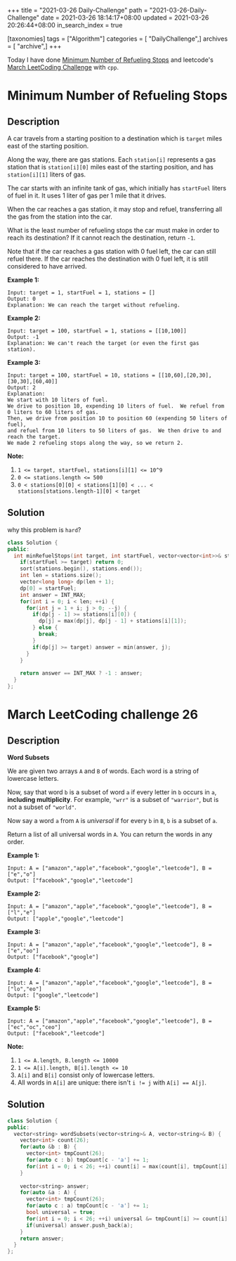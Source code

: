 +++
title = "2021-03-26 Daily-Challenge"
path = "2021-03-26-Daily-Challenge"
date = 2021-03-26 18:14:17+08:00
updated = 2021-03-26 20:26:44+08:00
in_search_index = true

[taxonomies]
tags = ["Algorithm"]
categories = [ "DailyChallenge",]
archives = [ "archive",]
+++

Today I have done [Minimum Number of Refueling Stops](https://leetcode.com/problems/minimum-number-of-refueling-stops/) and leetcode's [March LeetCoding Challenge](https://leetcode.com/explore/challenge/card/march-leetcoding-challenge-2021/591/week-4-march-22nd-march-28th/3685/) with `cpp`.

<!-- more -->

# Minimum Number of Refueling Stops

## Description

A car travels from a starting position to a destination which is `target` miles east of the starting position.

Along the way, there are gas stations. Each `station[i]` represents a gas station that is `station[i][0]` miles east of the starting position, and has `station[i][1]` liters of gas.

The car starts with an infinite tank of gas, which initially has `startFuel` liters of fuel in it. It uses 1 liter of gas per 1 mile that it drives.

When the car reaches a gas station, it may stop and refuel, transferring all the gas from the station into the car.

What is the least number of refueling stops the car must make in order to reach its destination? If it cannot reach the destination, return `-1`.

Note that if the car reaches a gas station with 0 fuel left, the car can still refuel there. If the car reaches the destination with 0 fuel left, it is still considered to have arrived.

 

**Example 1:**

```
Input: target = 1, startFuel = 1, stations = []
Output: 0
Explanation: We can reach the target without refueling.
```

**Example 2:**

```
Input: target = 100, startFuel = 1, stations = [[10,100]]
Output: -1
Explanation: We can't reach the target (or even the first gas station).
```

**Example 3:**

```
Input: target = 100, startFuel = 10, stations = [[10,60],[20,30],[30,30],[60,40]]
Output: 2
Explanation: 
We start with 10 liters of fuel.
We drive to position 10, expending 10 liters of fuel.  We refuel from 0 liters to 60 liters of gas.
Then, we drive from position 10 to position 60 (expending 50 liters of fuel),
and refuel from 10 liters to 50 liters of gas.  We then drive to and reach the target.
We made 2 refueling stops along the way, so we return 2.
```

 

**Note:**

1. `1 <= target, startFuel, stations[i][1] <= 10^9`
2. `0 <= stations.length <= 500`
3. `0 < stations[0][0] < stations[1][0] < ... < stations[stations.length-1][0] < target`

## Solution

why this problem is `hard`?

``` cpp
class Solution {
public:
  int minRefuelStops(int target, int startFuel, vector<vector<int>>& stations) {
    if(startFuel >= target) return 0;
    sort(stations.begin(), stations.end());
    int len = stations.size();
    vector<long long> dp(len + 1);
    dp[0] = startFuel;
    int answer = INT_MAX;
    for(int i = 0; i < len; ++i) {
      for(int j = 1 + i; j > 0; --j) {
        if(dp[j - 1] >= stations[i][0]) {
          dp[j] = max(dp[j], dp[j - 1] + stations[i][1]);
        } else {
          break;
        }
        if(dp[j] >= target) answer = min(answer, j);
      }
    }
    
    return answer == INT_MAX ? -1 : answer;
  }
};
```

# March LeetCoding challenge 26

## Description

**Word Subsets**

We are given two arrays `A` and `B` of words. Each word is a string of lowercase letters.

Now, say that word `b` is a subset of word `a` if every letter in `b` occurs in `a`, **including multiplicity**. For example, `"wrr"` is a subset of `"warrior"`, but is not a subset of `"world"`.

Now say a word `a` from `A` is *universal* if for every `b` in `B`, `b` is a subset of `a`. 

Return a list of all universal words in `A`. You can return the words in any order.

 



**Example 1:**

```
Input: A = ["amazon","apple","facebook","google","leetcode"], B = ["e","o"]
Output: ["facebook","google","leetcode"]
```

**Example 2:**

```
Input: A = ["amazon","apple","facebook","google","leetcode"], B = ["l","e"]
Output: ["apple","google","leetcode"]
```

**Example 3:**

```
Input: A = ["amazon","apple","facebook","google","leetcode"], B = ["e","oo"]
Output: ["facebook","google"]
```

**Example 4:**

```
Input: A = ["amazon","apple","facebook","google","leetcode"], B = ["lo","eo"]
Output: ["google","leetcode"]
```

**Example 5:**

```
Input: A = ["amazon","apple","facebook","google","leetcode"], B = ["ec","oc","ceo"]
Output: ["facebook","leetcode"]
```

 

**Note:**

1. `1 <= A.length, B.length <= 10000`
2. `1 <= A[i].length, B[i].length <= 10`
3. `A[i]` and `B[i]` consist only of lowercase letters.
4. All words in `A[i]` are unique: there isn't `i != j` with `A[i] == A[j]`.

## Solution

``` cpp
class Solution {
public:
  vector<string> wordSubsets(vector<string>& A, vector<string>& B) {
    vector<int> count(26);
    for(auto &b : B) {
      vector<int> tmpCount(26);
      for(auto c : b) tmpCount[c - 'a'] += 1;
      for(int i = 0; i < 26; ++i) count[i] = max(count[i], tmpCount[i]);
    }
    
    vector<string> answer;
    for(auto &a : A) {
      vector<int> tmpCount(26);
      for(auto c : a) tmpCount[c - 'a'] += 1;
      bool universal = true;
      for(int i = 0; i < 26; ++i) universal &= tmpCount[i] >= count[i];
      if(universal) answer.push_back(a);
    }
    return answer;
  }
};
```
